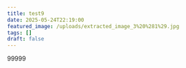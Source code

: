 ```yaml
---
title: test9
date: 2025-05-24T22:19:00
featured_image: /uploads/extracted_image_3%20%281%29.jpg
tags: []
draft: false
---
```

99999
